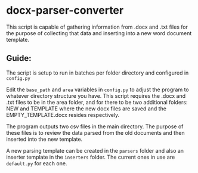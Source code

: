 # docx-parser-converter

This script is capable of gathering information from .docx and .txt files for the purpose of collecting that data and inserting into a new word document template.

## Guide:

The script is setup to run in batches per folder directory and configured in `config.py`

Edit the `base_path` and `area` variables in `config.py` to adjust the program to whatever directory structure you have. This script requires the .docx and .txt files to be in the area folder, and for there to be two additional folders: NEW and TEMPLATE where the new docx files are saved and the EMPTY_TEMPLATE.docx resides respectively.

The program outputs two csv files in the main directory. The purpose of these files is to review the data parsed from the old documents and then inserted into the new template. 

A new parsing template can be created in the `parsers` folder and also an inserter template in the `inserters` folder. The current ones in use are `default.py` for each one.
